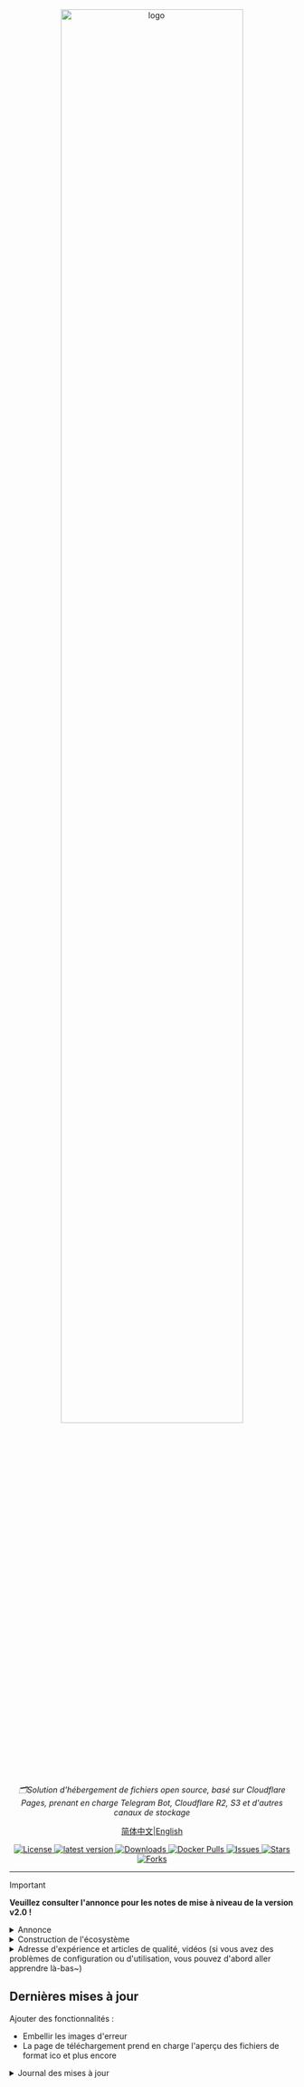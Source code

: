 <div align="center">
    <a href="https://github.com/MarSeventh/CloudFlare-ImgBed"><img width="80%" alt="logo" src="static/readme/banner.png"/></a>
    <p><em>🗂️Solution d'hébergement de fichiers open source, basé sur Cloudflare Pages, prenant en charge Telegram Bot, Cloudflare R2, S3 et d'autres canaux de stockage</em></p>
    <p>
        <a href="https://github.com/MarSeventh/CloudFlare-ImgBed/blob/main/README.md">简体中文</a>|<a href="https://github.com/MarSeventh/CloudFlare-ImgBed/blob/main/README_en.md">English</a>
    </p>
    <div>
        <a href="https://github.com/MarSeventh/CloudFlare-ImgBed/blob/main/LICENSE">
        <img src="https://img.shields.io/github/license/MarSeventh/CloudFlare-ImgBed" alt="License" />
        </a>
        <a href="https://github.com/MarSeventh/CloudFlare-ImgBed/releases">
        <img src="https://img.shields.io/github/release/MarSeventh/CloudFlare-ImgBed" alt="latest version" />
        </a>
        <a href="https://github.com/MarSeventh/CloudFlare-ImgBed/releases">
        <img src="https://img.shields.io/github/downloads/MarSeventh/CloudFlare-ImgBed/total?color=%239F7AEA&logo=github" alt="Downloads" />
        </a>
        <a href="https://hub.docker.com/r/marseventh/cloudflare-imgbed">
  		  <img src="https://img.shields.io/docker/pulls/marseventh/cloudflare-imgbed?style=flat-square" alt="Docker Pulls" />
		</a>
        <a href="https://github.com/MarSeventh/CloudFlare-ImgBed/issues">
          <img src="https://img.shields.io/github/issues/MarSeventh/CloudFlare-ImgBed" alt="Issues" />
        </a>
        <a href="https://github.com/MarSeventh/CloudFlare-ImgBed/stargazers">
          <img src="https://img.shields.io/github/stars/MarSeventh/CloudFlare-ImgBed" alt="Stars" />
        </a>
        <a href="https://github.com/MarSeventh/CloudFlare-ImgBed/network/members">
          <img src="https://img.shields.io/github/forks/MarSeventh/CloudFlare-ImgBed" alt="Forks" />
        </a>
    </div>
</div>



---

> [!IMPORTANT]
>
> **Veuillez consulter l'annonce pour les notes de mise à niveau de la version v2.0 !**

<details>
    <summary>Annonce</summary>



## Épinglé

1. Si vous rencontrez des problèmes lors du déploiement, veuillez d'abord consulter attentivement la documentation, les questions fréquentes et les problèmes existants.

2. **Dépôt frontal** : [MarSeventh/Sanyue-ImgHub](https://github.com/MarSeventh/Sanyue-ImgHub)

3. **Remarque** : Ce dépôt est une version remaniée du projet [Telegraph-Image](https://github.com/cf-pages/Telegraph-Image). Si vous trouvez ce projet utile, veuillez également soutenir le projet original.

## 2025.2.6 Notes de mise à niveau de la version V2.0

> La version bêta v2.0 a été publiée, avec de nombreux changements et optimisations par rapport à la version v1.0, mais la version bêta peut présenter une instabilité potentielle. Si vous recherchez la stabilité, vous pouvez choisir de retarder la mise à jour.
>
> En raison de **changements dans les commandes de construction**, cette mise à jour nécessite que vous **effectuiez manuellement** les opérations suivantes :
>
> - Synchronisez le dépôt fork vers la dernière version (si la synchronisation automatique a déjà eu lieu, vous pouvez ignorer cette étape)
>
> - Allez sur la page de gestion des pages, accédez à `Paramètres` -> `Construction`, éditez `Configuration de construction`, et dans `Commande de construction`, entrez `npm install`
>
>   ![image-20250212190315179](static/readme/202502121903327.png)
>
> - Tous les paramètres de la nouvelle version ont été **migrés vers l'interface de gestion -> Paramètres système**, en principe, il n'est plus nécessaire de les configurer via des variables d'environnement. Les paramètres effectués via l'interface de paramètres système **écraseront** les paramètres des variables d'environnement. Cependant, pour garantir que les **images des canaux Telegram** soient compatibles avec l'ancienne version, **si vous avez précédemment configuré des variables d'environnement liées aux canaux Telegram, veuillez les conserver !**
>
> - Une fois que vous avez vérifié que les paramètres ci-dessus sont corrects, allez sur la page de gestion des pages, accédez à `Déploiement`, et effectuez une `réessai` de la dernière tentative de déploiement qui a échoué.

## Notification concernant le passage au canal Telegram


> En raison de l'abus du service d'hébergement d'images Telegraph, le canal de téléchargement de ce projet a été changé en canal Telegram. Veuillez **mettre à jour vers la dernière version (voir la dernière section du chapitre 3.1 pour les méthodes de mise à jour)**, et configurer **`TG_BOT_TOKEN` et `TG_CHAT_ID`** selon les exigences de déploiement dans la documentation, sinon la fonction de téléchargement ne fonctionnera pas correctement.
>
> De plus, actuellement, **la base de données KV est obligatoire**. Si elle n'a pas été configurée auparavant, veuillez suivre les instructions de la documentation pour la configurer.
>
> En cas de problème, veuillez d'abord consulter la section Q&A des questions fréquentes au chapitre 5.

</details>

<details>
    <summary>Construction de l'écosystème</summary>



## 1. Plugins

- **Téléchargement automatique dans l'éditeur (script Tampermonkey)** : https://greasyfork.org/zh-CN/scripts/529816-image-uploader-to-markdown-to-cloudflare-imgbed （_Auteur : Linux.do : [calg_c](https://linux.do/u/calg_c/summary)_）

## 2. Dépôts

- **Envoyer des fichiers au canal TG pour l'hébergement d'images** : [uki0xc/img-up-bot : Utiliser le robot Telegram pour télécharger des images](https://github.com/uki0xc/img-up-bot?tab=readme-ov-file) （_Auteur : [uki0xc](https://github.com/uki0xc)_)



</details>

<details>
    <summary>Adresse d'expérience et articles de qualité, vidéos (si vous avez des problèmes de configuration ou d'utilisation, vous pouvez d'abord aller apprendre là-bas~)</summary>


**Adresse d'expérience** : [CloudFlare ImgBed](https://cfbed.1314883.xyz/)

> Code d'accès : cfbed

**Vidéo d'expérience** : [CloudFlare gratuit hébergement d'images, protégez facilement chaque moment !_哔哩哔哩_bilibili](https://www.bilibili.com/video/BV1y3WGe4EGh/?vd_source=da5ecbe595e41089cd1bed95932b8bfd)

**Vidéos de tutoriels connexes** :

- [Construire un système d'hébergement d'images en ligne avec Cloudflare R2 + Pages, sans limite d'espace, non bloqué, super simple, entièrement gratuit (youtube.com)](https://www.youtube.com/watch?v=T8VayuUMOzM)

**Articles de qualité connexes (merci à chaque personne qui soutient avec enthousiasme) :**

- [Projet CloudFlare-ImgBed – le petit coin de yunsen2025](https://www.yunsen2025.top/category/cloudflare-imgbed/)
  - [Entièrement gratuit, tutoriel étape par étape pour utiliser Cloudflare pour construire un hébergement d'images privé avec espace illimité, prenant en charge l'authentification et la vérification des éléments pour adultes ! - le petit coin de yunsen2025](https://www.yunsen2025.top/blog-cfpages-syq-imgbed)
  - [Configurer le CDN national pour CloudFlare-ImgBed et l'analyse par ligne, pour profiter de la vitesse ultime à moindre coût ! – le petit coin de yunsen2025](https://www.yunsen2025.top/cloudflare-imgbed-fen-xian-pei-zhi-guo-nei-cdn/)
- [Construire un hébergement d'images basé sur CloudFlare et Telegram (lepidus.me)](https://blogstr.lepidus.me/post/1725801323700/)
- [Tutoriel sur la construction d'un hébergement d'images gratuit basé sur CloudFlare et Telegram - Liu Xueguan | Blog (sexy0769.com)](https://blog.sexy0769.com/skill/735.html)
- [CloudFlare + Github, créez votre propre hébergement d'images gratuit - le petit blog de Dàtóudīng (luckyting.top)](https://luckyting.top/index.php/archives/20/)

</details>



## Dernières mises à jour

Ajouter des fonctionnalités :

- Embellir les images d'erreur
- La page de téléchargement prend en charge l'aperçu des fichiers de format ico et plus encore



<details>
    <summary>Journal des mises à jour</summary>


## 2025.6.13

Ajouter des fonctionnalités :

- Embellir les images d'erreur
- La page de téléchargement prend en charge l'aperçu des fichiers de format ico et plus encore

## 2025.6.12

Ajouter des fonctionnalités :

- L'interface `upload` prend en charge l'accès et l'appel inter-domaines

Corriger des bugs :

- Correction du problème d'intégrité des données retournées par l'interface `list`

## 2025.5.23

Ajouter des fonctionnalités :

- Ajout de la fonction d'annonce

Corriger des bugs :

- Correction du problème où les noms d'images dans le backend étaient trop longs et masquaient les images
- Optimisation de l'affichage de certaines pages
- Correction du problème d'accès aux liens externes https dans l'image Docker

## 2025.5.11

Ajouter des fonctionnalités :

- Prise en charge du déploiement sur le serveur via Docker

## 2025.3.14

Ajouter des fonctionnalités :

- La gestion des utilisateurs téléchargés prend en charge l'affichage de l'emplacement IP spécifique

## 2025.3.8

Ajouter des fonctionnalités :

- L'API d'images aléatoires prend en charge la lecture par répertoire, prend en charge le contrôle d'accès par répertoire

Corriger des bugs :

- Correction du problème de cache de l'API d'images aléatoires

## 2025.3.7

Ajouter des fonctionnalités :

- **La fonction de répertoire est en ligne**. Actuellement, elle prend en charge :
  - Téléchargement dans un répertoire spécifié
  - Suppression de tout le répertoire
  - Déplacement de fichiers (Telegraph et l'ancien canal Telegram ne prennent pas en charge le déplacement)
  - Lecture de fichiers par répertoire
- L'API d'images aléatoires prend en charge la lecture par répertoire

Corriger des bugs :

- Correction de plusieurs bugs affectant l'expérience

## 2025.3.1

Ajouter des fonctionnalités :

- Prise en charge du collage de plusieurs liens pour un téléchargement simultané
- Prise en charge du stockage et de la gestion des liens externes

Corriger des bugs :

- Correction des problèmes liés à la copie de liens S3 dans le backend
- Correction des problèmes où certains paramètres de page dans le backend ne prenaient pas effet
- Correction des problèmes où certains paramètres de canal ne pouvaient pas être enregistrés dans certaines situations

## 2025.2.6

**La version v2.0 fait son apparition**, apportant de nombreuses nouvelles fonctionnalités et optimisations, vous offrant une expérience utilisateur renouvelée :

💪**Plus puissant** :

- Intégration de l'API S3, prenant en charge les services de stockage d'objets de plusieurs fournisseurs tels que Cloudflare R2, Backblaze B2, Qiniu Cloud, Youpai Cloud, etc.
- Prise en charge de la configuration de plusieurs canaux Telegram et S3, prenant en charge l'équilibrage de charge multi-canaux
- Prise en charge de la méthode de nommage de fichiers courts pour les fichiers téléchargés

✈️**Plus efficace** :

- Tous les paramètres ont été migrés vers l'interface de paramètres système du backend, sans besoin de configuration fastidieuse des variables d'environnement, les paramètres prennent effet immédiatement
- Les pages de gestion telles que la galerie et la gestion des utilisateurs réalisent une lecture paginée, améliorant la vitesse de rendu frontend et optimisant l'expérience utilisateur
- Prise en charge de la désactivation et de l'activation des canaux, la gestion des canaux est sous contrôle
- Plusieurs paramètres ajoutent des fenêtres contextuelles d'alerte, pas besoin de fouiller dans la documentation, les paramètres sont plus fiables

✨**Plus raffiné** :

- Prise en charge globale du mode sombre, basculant automatiquement selon les préférences de l'utilisateur et l'heure, mettant en avant un sentiment de sophistication
- La page de connexion, la page de la galerie, la page de gestion des utilisateurs et d'autres pages ont été retravaillées pour des détails plus intuitifs
- Nouvelle barre d'onglets sur la page de téléchargement, facile à utiliser
- Logo renouvelé, fait à la main, capacités limitées, pas de critiques ( 
- Prise en charge de la personnalisation de la page de pied de page, les personnes perfectionnistes sont sauvées

## 2024.12.27

Ajouter des fonctionnalités :

- Prise en charge de la personnalisation du préfixe de lien par défaut global via des variables d'environnement (voir 3.1.3.6 interface de configuration personnalisée)
- Prise en charge de la personnalisation du préfixe de lien dans le backend
- Optimisation de l'affichage de certaines pages dans le backend
- L'API `/upload` prend en charge le retour de liens complets (définir le paramètre `returnFormat` lors de la demande, voir la documentation API)

Corriger des bugs :

- Optimisation de l'affichage de la page de téléchargement

## 2024.12.20

Ajouter des fonctionnalités :

- Prise en charge de la mise en liste noire des IP de téléchargement dans le backend (Dashboard -> Gestion des utilisateurs -> Autoriser le téléchargement)
- Prise en charge des opérations en masse dans le backend selon l'ordre choisi par l'utilisateur ([#issue124](https://github.com/MarSeventh/CloudFlare-ImgBed/issues/124))
- Optimisation de l'interface `random`, réduction du nombre d'opérations KV, ajout du paramètre `content`, prise en charge du retour de fichiers de type spécifié
- Intégration de l'API CloudFlare Cache, amélioration de la vitesse d'accès aux interfaces liées à la liste
- Le temps de cache CDN pour les images retournées est ajusté de 1 an à 7 jours, afin d'éviter que les images ne soient accessibles pendant une longue période en cas d'échec de la suppression du cache

## 2024.12.14

Ajouter des fonctionnalités :

- Ajout de la fonction de liste noire et de liste blanche en masse dans le backend

## 2024.12.13

Ajouter des fonctionnalités :

- Optimisation de la stratégie de cache pour les états de retour tels que blockimg, whitelistmode, 404, afin de réduire au maximum les demandes de retour (voir la documentation `3.1.3.9 optimisation des opérations de suppression, de mise en liste noire, etc. dans le backend`)

## 2024.12.12

Ajouter des fonctionnalités : 

- Le backend prend en charge le changement automatique vers d'autres canaux en cas d'échec de téléchargement
- Optimisation de l'affichage des états de retour 404, blockimg, whitelistmode, etc.

## 2024.12.11

Ajouter des fonctionnalités :

- Lors de la suppression, de l'ajout à la liste blanche, de l'ajout à la liste noire, etc., suppression automatique du cache CDN CF pour éviter les délais d'effet (voir la documentation `3.1.3.9 optimisation des opérations de suppression, de mise en liste noire, etc. dans le backend`)

## 2024.12.10

Ajouter des fonctionnalités :

- Ajout d'un enregistrement de la taille des fichiers dans les détails des fichiers

## 2024.12.09

Ajouter des fonctionnalités :

- Ouverture de plus de formats de fichiers

Corriger des bugs :

- Ajout d'un en-tête `access-control-allow-origin: *` pour permettre les requêtes inter-domaines dans les en-têtes de réponse des fichiers

## 2024.12.04

Ajouter des fonctionnalités :

- Prise en charge de la méthode de nommage personnalisée (soit nom d'origine, soit préfixe aléatoire, soit préfixe aléatoire\_nom d'origine par défaut)
- Enregistrement des données du robot et du canal lors du téléchargement de fichiers dans le canal Telegram, facilitant la migration et la sauvegarde
- Prise en charge de la personnalisation du préfixe de lien

Corriger des bugs :

- Suppression synchronisée du compartiment lors de la suppression du canal R2 dans le backend

## 2024.11.05

Ajouter des fonctionnalités :

- Ajout de la prise en charge des compartiments R2

## 2024.10.20

Ajouter des fonctionnalités :

- Ajout de la fonction de portail personnalisé dans le pied de page

## 2024.09.28

Ajouter des fonctionnalités :

- Reconstruction du style de la barre d'outils en bas à droite de la page de téléchargement, prise en charge de la compression personnalisée de la page de téléchargement (avant le téléchargement + côté stockage)
- Ajout de la possibilité de supprimer uniquement les images téléchargées avec succès et de réessayer les images échouées

## 2024.09.27

Ajouter des fonctionnalités :

- Lors du clic sur un lien sur la page de téléchargement, il est automatiquement copié dans le presse-papiers
- Mémorisation des paramètres de téléchargement (méthode de téléchargement, format de lien, etc.)

Corriger des bugs :

- Si aucun mot de passe n'est défini, il n'est pas nécessaire de rediriger vers la page de connexion

## 2024.09